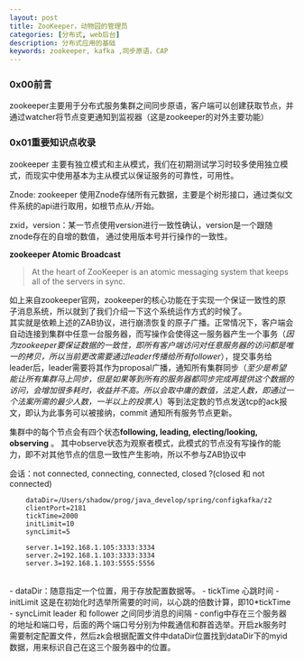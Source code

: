 ```yaml
---
layout: post
title: ZooKeeper，动物园的管理员
categories: [分布式, web后台]
description: 分布式应用的基础
keywords: zookeeper, kafka ,同步原语，CAP
---
```


### 0x00前言
zookeeper主要用于分布式服务集群之间同步原语，客户端可以创建获取节点，并通过watcher将节点变更通知到监视器（这是zookeeper的对外主要功能）

### 0x01重要知识点收录
zookeeper 主要有独立模式和主从模式，我们在初期测试学习时较多使用独立模式，而现实中使用基本为主从模式以保证服务的可靠性，可用性。

Znode: zookeeper 使用Znode存储所有元数据，主要是个树形接口，通过类似文件系统的api进行取用，如根节点从`/`开始。

zxid，version：某一节点使用version进行一致性确认，version是一个跟随znode存在的自增的数值，
通过使用版本号并行操作的一致性。

**zookeeper Atomic Broadcast**
>At the heart of ZooKeeper is an atomic messaging system that keeps all of the servers in sync.

如上来自zookeeper官网，zookeeper的核心功能在于实现一个保证一致性的原子消息系统，所以就到了我们介绍一下这个系统运作方式的时候了。<br>
其实就是依赖上述的ZAB协议，进行崩溃恢复的原子广播。正常情况下，客户端会自动连接到集群中任意一台服务器，而写操作会使得这一服务器产生一个事务（*因为zookeeper要保证数据的一致性，即所有客户端访问对任意服务器的访问都是唯一的拷贝，所以当前更改需要通过leader传播给所有follower*），提交事务给leader后，leader需要将其作为proposal广播，通知所有集群同步（*至少是希望能让所有集群马上同步，但是如果等到所有的服务器都同步完成再提供这个数据的访问，会增加很多耗时，收益并不高。所以会取中庸的数值，法定人数，即通过一个法案所需的最少人数，一半以上的投票人*）等到法定数的节点发送tcp的ack报文，即认为此事务可以被接纳，commit 通知所有服务节点更新。

集群中的每个节点会有四个状态**following, leading, electing/looking, observing** 。 其中observe状态为观察者模式，此模式的节点没有写操作的能力，即不对其他节点的信息一致性产生影响，所以不参与ZAB协议中



会话：not connected, connecting, connected, closed ?(closed 和 not connected)

		dataDir=/Users/shadow/prog/java_develop/spring/configkafka/z2
		clientPort=2181
		tickTime=2000
		initLimit=10
		syncLimit=5

		server.1=192.168.1.105:3333:3334
		server.2=192.168.1.103:3333:3334
		server.3=192.168.1.103:5555:5556
<br>
- dataDir：随意指定一个位置，用于存放配置数据等。
- tickTime 心跳时间
- initLimit 这是在初始化时选举所需要的时间，以心跳的倍数计算，即10*tickTime
- syncLimit leader 和 follower 之间同步消息的间隔
- config中存在三个服务器的地址和端口号，后面的两个端口号分别为仲裁通信和群首选举。开启zk服务时需要制定配置文件，然后zk会根据配置文件中dataDir位置找到dataDir下的myid数据，用来标识自己在这三个服务器中的位置。		
